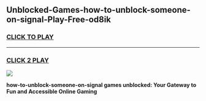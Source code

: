 
## Unblocked-Games-how-to-unblock-someone-on-signal-Play-Free-od8ik
<h3>
<a href="https://premium76.site?title=how-to-unblock-someone-on-signal&ref=21A">CLICK TO PLAY</a></h3>
<hr>

<h3>
<a href="https://premium76.site?title=how-to-unblock-someone-on-signal&ref=21A">CLICK 2 PLAY</a>
  
</h3>

<a href="https://premium76.site?title=how-to-unblock-someone-on-signal&ref=21A"><img src="https://clearcache.store/games.png"></a>


**how-to-unblock-someone-on-signal games unblocked: Your Gateway to Fun and Accessible Online Gaming**
